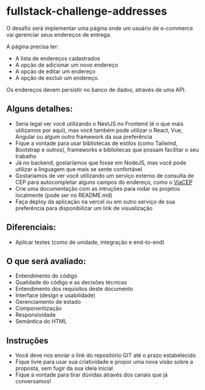 # fullstack-challenge-addresses

O desafio será implementar uma página onde um usuário de e-commerce vai gerenciar seus endereços de entrega.

A página precisa ter:

- A lista de endereços cadastrados
- A opção de adicionar um novo endereço
- A opção de editar um endereço
- A opção de excluir um endereço.

Os endereços devem persistir no banco de dados, através de uma API.

## Alguns detalhes:
- Seria legal ver você utilizando o NextJS no Frontend (é o que mais utilizamos por aqui), mas você também pode utilizar o React, Vue, Angular ou algum outro framework da sua preferência
- Fique a vontade para usar bibliotecas de estilos (como Tailwind, Bootstrap e outros), frameworks e bibliotecas que possam facilitar o seu trabalho
- Já no backend, gostaríamos que fosse em NodeJS, mas você pode utilizar a linguagem que mais se sente confortável
- Gostaríamos de ver você utilizando um serviço externo de consulta de CEP para autocompletar alguns campos do endereço, como o [ViaCEP](https://viacep.com.br/)
- Crie uma documentação com as intruções para rodar os projetos localmente (pode ser no README.md)
- Faça deploy da aplicação na vercel ou em outro serviço de sua preferência para disponibilizar um link de visualização

## Diferenciais:
- Aplicar testes (como de unidade, integração e end-to-end)

## O que será avaliado:
- Entendimento do código
- Qualidade do código e as decisões técnicas
- Entendimento dos requisitos deste documento
- Interface (design e usabilidade)
- Gerenciamento de estado
- Componentização
- Responsividade
- Semântica do HTML

## Instruções
- Você deve nos enviar o link do repositório GIT até o prazo estabelecido
- Fique livre para usar sua criatividade e propor uma nova visão sobre a proposta, sem fugir da sua ideia inicial
- Fique a vontade para tirar dúvidas através dos canais que já conversamos!
